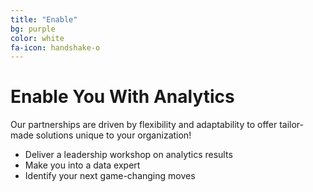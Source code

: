 ```yaml
---
title: "Enable"
bg: purple
color: white
fa-icon: handshake-o
---
```


# Enable You With Analytics

Our partnerships are driven by flexibility and adaptability to offer tailor-made solutions unique to your organization!

- Deliver a leadership workshop on analytics results
- Make you into a data expert
- Identify your next game-changing moves
